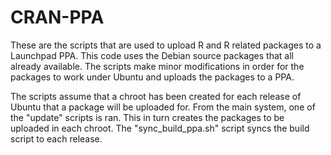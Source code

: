 CRAN-PPA
========

These are the scripts that are used to upload R and R related packages to a Launchpad PPA.  This code uses the Debian source packages that all already available.  The scripts make minor modifications in order for the packages to work under Ubuntu and uploads the packages to a PPA.

The scripts assume that a chroot has been created for each release of Ubuntu that a package will be uploaded for.  From the main system, one of the "update" scripts is ran.  This in turn creates the packages to be uploaded in each chroot.  The "sync_build_ppa.sh" script syncs the build script to each release.

 
